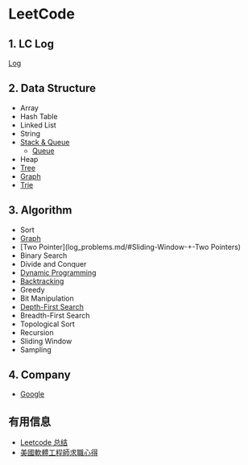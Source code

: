 # LeetCode

## 1. LC Log
[Log](log_problems.md)


## 2. Data Structure
* Array
* Hash Table
* Linked List
* String
* [Stack & Queue](conclusions/LeetCode_Queue_&_Stack.md)
    * [Queue](log_problems.md/#Queue-&-Stack)
* Heap
* [Tree](log_problems.md/#Tree)
* [Graph](log_problems.md/#Graph)
* [Trie](log_problems.md/#Trie)


## 3. Algorithm
* Sort
* [Graph](log_problems.md/#Graph)
* [Two Pointer](log_problems.md/#Sliding-Window-+-Two Pointers)
* Binary Search
* Divide and Conquer
* [Dynamic Programming](log_problems.md/#Dynamic-Programming)
* [Backtracking](log_problems.md/#Backtracking)
* Greedy
* Bit Manipulation
* [Depth-First Search](log_problems.md/#DFS)
* Breadth-First Search
* Topological Sort
* Recursion
* Sliding Window
* Sampling


## 4. Company
* [Google](companies/Google/0_Google_Online_Assessment_Questions.md)



## 有用信息
* [Leetcode 总结](http://joshuablog.herokuapp.com/Leetcode-%E6%80%BB%E7%BB%93.html)
* [美國軟體工程師求職心得](https://medium.com/jktech/2016-17-%E7%BE%8E%E5%9C%8B%E8%BB%9F%E9%AB%94%E5%B7%A5%E7%A8%8B%E5%B8%AB%E6%B1%82%E8%81%B7%E5%BF%83%E5%BE%97-a5c00427fa73)
